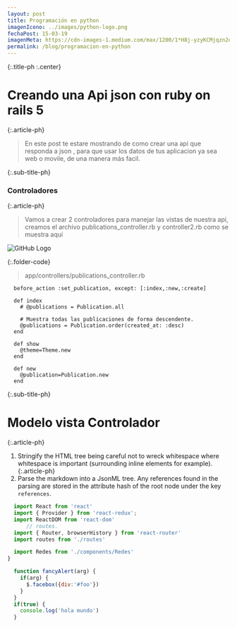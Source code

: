 ```yaml
---
layout: post
title: Programación en python
imagenIcono: ../images/python-logo.png
fechaPost: 15-03-19
imagenMeta: https://cdn-images-1.medium.com/max/1200/1*H8j-yzyKCMjqzn2dRNBAVQ.png
permalink: /blog/programacion-en-python
---
```


{:.title-ph :.center}
# Creando una Api json con ruby on rails 5

{:.article-ph}
> En este post te estare mostrando de como crear una api que responda
a json , para que usar los datos de tus aplicacion ya sea web o movile, de una manera más facil.

{:.sub-title-ph}
### Controladores

{:.article-ph}
> Vamos a crear 2 controladores para manejar las vistas de nuestra api, creamos el archivo publications_controller.rb y controller2.rb como se muestra aquí


![GitHub Logo](https://hosting.3bro.info/wp-content/uploads/2018/06/nodejs-34c5f8cc37f0756108c490a903d80176.png)

{:.folder-code}
> app/controllers/publications_controller.rb

```
  before_action :set_publication, except: [:index,:new,:create]

  def index
    # @publications = Publication.all

    # Muestra todas las publicaciones de forma descendente.
    @publications = Publication.order(created_at: :desc)
  end

  def show
    @theme=Theme.new
  end

  def new
    @publication=Publication.new
  end
```

{:.sub-title-ph}
# Modelo vista Controlador

{:.article-ph}
  1. Stringify the HTML tree being careful not to wreck whitespace where whitespace is important (surrounding inline elements for example). 
{:.article-ph}
  2. Parse the markdown into a JsonML tree. Any references found in the parsing are stored in the attribute hash of the root node under the key `references`.



```javascript
  import React from 'react'
  import { Provider } from 'react-redux';
  import ReactDOM from 'react-dom'
      // routes.
  import { Router, browserHistory } from 'react-router'
  import routes from './routes'

  import Redes from './components/Redes'
}
```

```javascript
  function fancyAlert(arg) {
    if(arg) {
      $.facebox({div:'#foo'})
    }
  }
  if(true) {
    console.log('hola mundo')
  }
```
